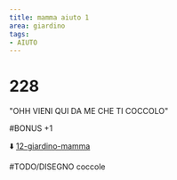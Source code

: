 ```yaml
---
title: mamma aiuto 1
area: giardino
tags:
- AIUTO
---
```

# 228
"OHH VIENI QUI DA ME CHE TI COCCOLO"

#BONUS +1

⬇️ [12-giardino-mamma](12-giardino-mamma.md) 

#TODO/DISEGNO coccole